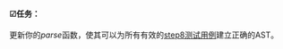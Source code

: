 #### ☑任务：

更新你的*parse*函数，使其可以为所有有效的[step8测试用例](https://github.com/decaf-lang/minidecaf-tests/tree/master/testcases/step8)建立正确的AST。
